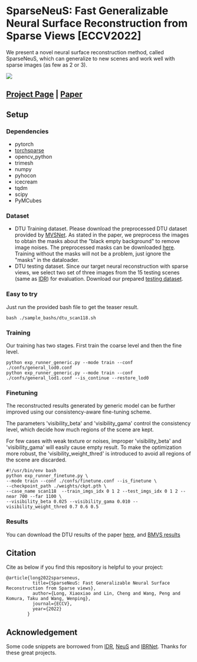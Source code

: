 # SparseNeuS: Fast Generalizable Neural Surface Reconstruction from Sparse Views [ECCV2022]
We present a novel neural surface reconstruction method, called SparseNeuS, which can generalize to new scenes and work well with
sparse images (as few as 2 or 3).

![](./docs/images/teaser.jpg)

## [Project Page](https://www.xxlong.site/SparseNeuS/) | [Paper](https://arxiv.org/pdf/2206.05737.pdf) 

## Setup

### Dependencies
- pytorch
- [torchsparse](https://github.com/mit-han-lab/torchsparse)
- opencv_python
- trimesh
- numpy
- pyhocon
- icecream
- tqdm
- scipy
- PyMCubes

### Dataset
- DTU Training dataset. Please download the preprocessed DTU dataset provided by [MVSNet](https://drive.google.com/file/d/1eDjh-_bxKKnEuz5h-HXS7EDJn59clx6V/view). As stated in the paper, we preprocess the images to obtain the masks about the "black empty background" to remove image noises. The preprocessed masks can be downloaded [here](https://connecthkuhk-my.sharepoint.com/:u:/g/personal/xxlong_connect_hku_hk/EW_v7RA73HNEquScVtNJ34gB4hYlRfEatW4TOg086F0_Lg?e=3SKiif). Training without the masks will not be a problem, just ignore the "masks" in the dataloader.
- DTU testing dataset. Since our target neural reconstruction with sparse views, we select two set of three images from the 15 testing scenes (same as [IDR](https://github.com/lioryariv/idr)) for evaluation. Download our prepared [testing dataset](https://connecthkuhk-my.sharepoint.com/:u:/g/personal/xxlong_connect_hku_hk/EU22HEv48nRLnnnliRvJNA0BILozsMLbhsnMQh1WZLY5kg?e=Lh7kWM).


### Easy to try
Just run the provided bash file to get the teaser result.
```shell
bash ./sample_bashs/dtu_scan118.sh
```

### Training 
Our training has two stages. First train the coarse level and then the fine level.
```shell
python exp_runner_generic.py --mode train --conf ./confs/general_lod0.conf
python exp_runner_generic.py --mode train --conf ./confs/general_lod1.conf --is_continue --restore_lod0
```

### Finetuning
The reconstructed results generated by generic model can be further improved using our consistency-aware fine-tuning scheme.

The parameters 'visibility_beta' and 'visibility_gama' control the consistency level, 
which decide how much regions of the scene are kept. 

For few cases with weak texture or noises, improper 'visibility_beta' and 'visibility_gama' will easily cause empty result.
To make the optimization more robust, the 'visibility_weight_thred' is introduced to avoid all regions of the scene are discarded.
```shell
#!/usr/bin/env bash
python exp_runner_finetune.py \
--mode train --conf ./confs/finetune.conf --is_finetune \
--checkpoint_path ./weights/ckpt.pth \
--case_name scan118  --train_imgs_idx 0 1 2 --test_imgs_idx 0 1 2 --near 700 --far 1100 \
--visibility_beta 0.025 --visibility_gama 0.010 --visibility_weight_thred 0.7 0.6 0.5
```

### Results
You can download the DTU results of the paper [here](https://connecthkuhk-my.sharepoint.com/:f:/g/personal/xxlong_connect_hku_hk/EpvCB9YC1FZEtrsrbEkd8AwBGdnymfTQLJIdXFIeIOcqsw?e=3hb9Zn),
and [BMVS results](https://connecthkuhk-my.sharepoint.com/:f:/g/personal/xxlong_connect_hku_hk/EpLOwBek671NmgzmmLresT0Bt9JKgIYBkHogeQsukzfttQ?e=rodRih)


## Citation

Cite as below if you find this repository is helpful to your project:

```
@article{long2022sparseneus,
          title={SparseNeuS: Fast Generalizable Neural Surface Reconstruction from Sparse views},
          author={Long, Xiaoxiao and Lin, Cheng and Wang, Peng and Komura, Taku and Wang, Wenping},
          journal={ECCV},
          year={2022}
        }
```

## Acknowledgement

Some code snippets are borrowed from [IDR](https://github.com/lioryariv/idr), [NeuS](https://github.com/Totoro97/NeuS) and [IBRNet](https://github.com/googleinterns/IBRNet). Thanks for these great projects.
